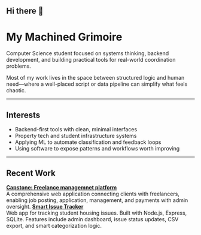 ## Hi there 👋
# My Machined Grimoire

Computer Science student focused on systems thinking, backend development, and building practical tools for real-world coordination problems.

Most of my work lives in the space between structured logic and human need—where a well-placed script or data pipeline can simplify what feels chaotic.

---

## Interests

- Backend-first tools with clean, minimal interfaces  
- Property tech and student infrastructure systems  
- Applying ML to automate classification and feedback loops  
- Using software to expose patterns and workflows worth improving

---

## Recent Work

**[Capstone: Freelance managemnet platform](https://lanceapp-bah9ctdnd4d7grhb.southafricanorth-01.azurewebsites.net)**  
A comprehensive web application connecting clients with freelancers, enabling job posting, application, management, and payments with admin oversight.
**[Smart Issue Tracker](https://github.com/yourusername/crescent-tracker)**  
Web app for tracking student housing issues. Built with Node.js, Express, SQLite. Features include admin dashboard, issue status updates, CSV export, and smart categorization logic.

<!--
**dreadnought147/dreadnought147** is a ✨ _special_ ✨ repository because its `README.md` (this file) appears on your GitHub profile.

Here are some ideas to get you started:

- 🔭 I’m currently working on ...
- 🌱 I’m currently learning ...
- 👯 I’m looking to collaborate on ...
- 🤔 I’m looking for help with ...
- 💬 Ask me about ...
- 📫 How to reach me: ...
- 😄 Pronouns: ...
- ⚡ Fun fact: ...
-->
